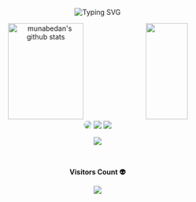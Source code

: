 <!--Title @munabedan-->
<div align="center">

![Typing SVG](https://readme-typing-svg.herokuapp.com/?color=00b3ff&size=35&center=true&vCenter=true&width=1000&lines=HI+THERE!!!++👋;I'm+from+kenya;I'm+25+years+old;Welcome!) 

</div>

<!--Skill And More Information--> 
<div align="center">
  <img width="55%" height="195px" src="https://bad-apple-github-readme.vercel.app/api?username=munabedan&show_bg=1&count_private=true&hide_border=true&show_icons=true&title_color=00b3ff&icon_color=70a5fd&text_color=FFFFFF&bg_color=0d1117&hide_title=false&locale=en" alt="munabedan's github stats" />
  
  <img width="41%" height="195px" src="https://github-readme-stats.vercel.app/api/top-langs/?username=munabedan&layout=compact&hide_border=true&title_color=00b3ff&text_color=FFFFFF&bg_color=0d1117" />
</div> 

<!--Social Media-->  
<div align="center"> 
 <a href="https://www.youtube.com/@bedanlabs9582" target="_blank"><img src="https://img.shields.io/badge/-youtube-d71e18?style=for-the-badge&logo=youtube&logoColor=white" style="border-radius: 30px"></a> 
<a href="https://www.tiktok.com/@muna_bedan" target="_blank"><img src="https://img.shields.io/badge/TikTok-000?style=for-the-badge&logo=tiktok&logoColor=white" ></a>
 <a href="https://www.reddit.com/munabedan" target="_blank"><img src="https://img.shields.io/badge/-Reddit-%23E4405F?style=for-the-badge&logo=instagram&logoColor=white"></a> 
</div>
  
<!--Total Contributions--> 
<p align="center">
  <img  src="https://github-readme-streak-stats.herokuapp.com?user=munabedan&theme=tokyonight_duo&hide_border=true">
</p>

<!--Visitor count-->   
<div align="center">
  <br><p align="centre"><b>Visitors Count 👽 </b></p>  
  <p align="center"><img align="center" src="https://profile-counter.glitch.me/{munabedan}/count.svg" /></p> 
  <br>
</div>
